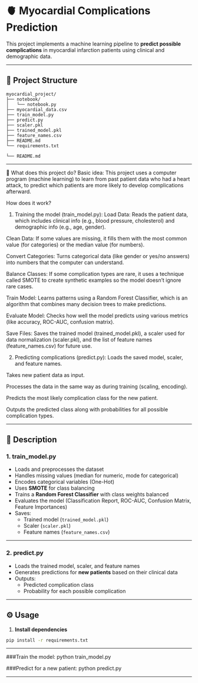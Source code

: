 # 🫀 Myocardial Complications Prediction

This project implements a machine learning pipeline to **predict possible complications** in myocardial infarction patients using clinical and demographic data.

---

## 📂 **Project Structure**

```
myocardial_project/ 
├── notebook/ 
│   └── notebook.py
├── myocardial_data.csv
├── train_model.py
├── predict.py
├── scaler.pkl
├── trained_model.pkl
├── feature_names.csv
├── README.md
└── requirements.txt

└── README.md              
```

---

🚀 What does this project do?
Basic idea:
This project uses a computer program (machine learning) to learn from past patient data who had a heart attack, to predict which patients are more likely to develop complications afterward.

How does it work?
1. Training the model (train_model.py):
Load Data: Reads the patient data, which includes clinical info (e.g., blood pressure, cholesterol) and demographic info (e.g., age, gender).

Clean Data: If some values are missing, it fills them with the most common value (for categories) or the median value (for numbers).

Convert Categories: Turns categorical data (like gender or yes/no answers) into numbers that the computer can understand.

Balance Classes: If some complication types are rare, it uses a technique called SMOTE to create synthetic examples so the model doesn’t ignore rare cases.

Train Model: Learns patterns using a Random Forest Classifier, which is an algorithm that combines many decision trees to make predictions.

Evaluate Model: Checks how well the model predicts using various metrics (like accuracy, ROC-AUC, confusion matrix).

Save Files: Saves the trained model (trained_model.pkl), a scaler used for data normalization (scaler.pkl), and the list of feature names (feature_names.csv) for future use.


2. Predicting complications (predict.py):
Loads the saved model, scaler, and feature names.

Takes new patient data as input.

Processes the data in the same way as during training (scaling, encoding).

Predicts the most likely complication class for the new patient.

Outputs the predicted class along with probabilities for all possible complication types.


---


## 🚀 **Description**

### 1. **train_model.py**

- Loads and preprocesses the dataset
- Handles missing values (median for numeric, mode for categorical)
- Encodes categorical variables (One-Hot)
- Uses **SMOTE** for class balancing
- Trains a **Random Forest Classifier** with class weights balanced
- Evaluates the model (Classification Report, ROC-AUC, Confusion Matrix, Feature Importances)
- Saves:
  - Trained model (`trained_model.pkl`)
  - Scaler (`scaler.pkl`)
  - Feature names (`feature_names.csv`)

---

### 2. **predict.py**

- Loads the trained model, scaler, and feature names
- Generates predictions for **new patients** based on their clinical data
- Outputs:
  - Predicted complication class
  - Probability for each possible complication

---

## ⚙️ **Usage**

1. **Install dependencies**

```bash
pip install -r requirements.txt
```
---

###Train the model:
python train_model.py

###Predict for a new patient:
python predict.py

---





